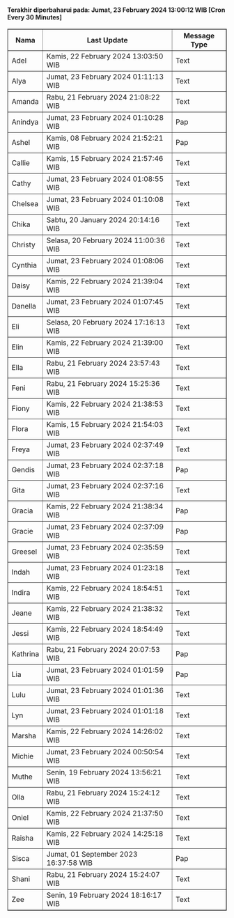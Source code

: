 #### Terakhir diperbaharui pada: Jumat, 23 February 2024 13:00:12 WIB [Cron Every 30 Minutes]

<table border='1'><tr><th>Nama</th><th>Last Update</th><th>Message Type</th></tr><tr><td>Adel</td><td>Kamis, 22 February 2024 13:03:50 WIB</td><td>Text</td></tr><tr><td>Alya</td><td>Jumat, 23 February 2024 01:11:13 WIB</td><td>Text</td></tr><tr><td>Amanda</td><td>Rabu, 21 February 2024 21:08:22 WIB</td><td>Text</td></tr><tr><td>Anindya</td><td>Jumat, 23 February 2024 01:10:28 WIB</td><td>Pap</td></tr><tr><td>Ashel</td><td>Kamis, 08 February 2024 21:52:21 WIB</td><td>Pap</td></tr><tr><td>Callie</td><td>Kamis, 15 February 2024 21:57:46 WIB</td><td>Text</td></tr><tr><td>Cathy</td><td>Jumat, 23 February 2024 01:08:55 WIB</td><td>Text</td></tr><tr><td>Chelsea</td><td>Jumat, 23 February 2024 01:10:08 WIB</td><td>Text</td></tr><tr><td>Chika</td><td>Sabtu, 20 January 2024 20:14:16 WIB</td><td>Text</td></tr><tr><td>Christy</td><td>Selasa, 20 February 2024 11:00:36 WIB</td><td>Text</td></tr><tr><td>Cynthia</td><td>Jumat, 23 February 2024 01:08:06 WIB</td><td>Text</td></tr><tr><td>Daisy</td><td>Kamis, 22 February 2024 21:39:04 WIB</td><td>Text</td></tr><tr><td>Danella</td><td>Jumat, 23 February 2024 01:07:45 WIB</td><td>Text</td></tr><tr><td>Eli</td><td>Selasa, 20 February 2024 17:16:13 WIB</td><td>Text</td></tr><tr><td>Elin</td><td>Kamis, 22 February 2024 21:39:00 WIB</td><td>Text</td></tr><tr><td>Ella</td><td>Rabu, 21 February 2024 23:57:43 WIB</td><td>Text</td></tr><tr><td>Feni</td><td>Rabu, 21 February 2024 15:25:36 WIB</td><td>Text</td></tr><tr><td>Fiony</td><td>Kamis, 22 February 2024 21:38:53 WIB</td><td>Text</td></tr><tr><td>Flora</td><td>Kamis, 15 February 2024 21:54:03 WIB</td><td>Text</td></tr><tr><td>Freya</td><td>Jumat, 23 February 2024 02:37:49 WIB</td><td>Text</td></tr><tr><td>Gendis</td><td>Jumat, 23 February 2024 02:37:18 WIB</td><td>Pap</td></tr><tr><td>Gita</td><td>Jumat, 23 February 2024 02:37:16 WIB</td><td>Text</td></tr><tr><td>Gracia</td><td>Kamis, 22 February 2024 21:38:34 WIB</td><td>Pap</td></tr><tr><td>Gracie</td><td>Jumat, 23 February 2024 02:37:09 WIB</td><td>Pap</td></tr><tr><td>Greesel</td><td>Jumat, 23 February 2024 02:35:59 WIB</td><td>Text</td></tr><tr><td>Indah</td><td>Jumat, 23 February 2024 01:23:18 WIB</td><td>Text</td></tr><tr><td>Indira</td><td>Kamis, 22 February 2024 18:54:51 WIB</td><td>Text</td></tr><tr><td>Jeane</td><td>Kamis, 22 February 2024 21:38:32 WIB</td><td>Text</td></tr><tr><td>Jessi</td><td>Kamis, 22 February 2024 18:54:49 WIB</td><td>Text</td></tr><tr><td>Kathrina</td><td>Rabu, 21 February 2024 20:07:53 WIB</td><td>Pap</td></tr><tr><td>Lia</td><td>Jumat, 23 February 2024 01:01:59 WIB</td><td>Pap</td></tr><tr><td>Lulu</td><td>Jumat, 23 February 2024 01:01:36 WIB</td><td>Text</td></tr><tr><td>Lyn</td><td>Jumat, 23 February 2024 01:01:18 WIB</td><td>Text</td></tr><tr><td>Marsha</td><td>Kamis, 22 February 2024 14:26:02 WIB</td><td>Text</td></tr><tr><td>Michie</td><td>Jumat, 23 February 2024 00:50:54 WIB</td><td>Text</td></tr><tr><td>Muthe</td><td>Senin, 19 February 2024 13:56:21 WIB</td><td>Text</td></tr><tr><td>Olla</td><td>Rabu, 21 February 2024 15:24:12 WIB</td><td>Text</td></tr><tr><td>Oniel</td><td>Kamis, 22 February 2024 21:37:50 WIB</td><td>Text</td></tr><tr><td>Raisha</td><td>Kamis, 22 February 2024 14:25:18 WIB</td><td>Text</td></tr><tr><td>Sisca</td><td>Jumat, 01 September 2023 16:37:58 WIB</td><td>Pap</td></tr><tr><td>Shani</td><td>Rabu, 21 February 2024 15:24:07 WIB</td><td>Text</td></tr><tr><td>Zee</td><td>Senin, 19 February 2024 18:16:17 WIB</td><td>Text</td></tr></table>